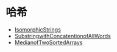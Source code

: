 # **哈希**

* [IsomorphicStrings](./IsomorphicStrings.md)
* [SubstringwithConcatentionofAllWords](./SubstringwithConcatentionofAllWords.md) 
* [MedianofTwoSortedArrays](./MedianofTwoSortedArrays.md) 